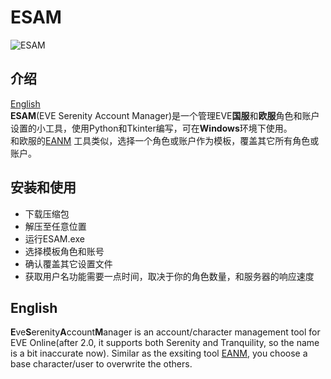 # ESAM
![ESAM](https://user-images.githubusercontent.com/14357052/150668011-a6e729a2-c8f3-45b9-9426-49a7e926d651.JPG)

## 介绍
[English](#en)</br>
**ESAM**(EVE Serenity Account Manager)是一个管理EVE**国服**和**欧服**角色和账户设置的小工具，使用Python和Tkinter编写，可在**Windows**环境下使用。  
和欧服的[EANM](https://github.com/Bertral/EANM/) 工具类似，选择一个角色或账户作为模板，覆盖其它所有角色或账户。


## 安装和使用
* 下载压缩包  
* 解压至任意位置
* 运行ESAM.exe
* 选择模板角色和账号
* 确认覆盖其它设置文件
* 获取用户名功能需要一点时间，取决于你的角色数量，和服务器的响应速度

## English<a name="en"></a>
 **E**ve**S**erenity**A**ccount**M**anager is an account/character management tool for EVE Online(after 2.0, it supports both Serenity and Tranquility, so the name is a bit inaccurate now). Similar as the exsiting tool [EANM](https://github.com/Bertral/EANM/),
  you choose a base character/user to overwrite the others.
